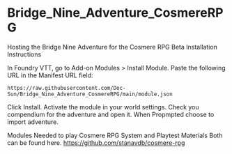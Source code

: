 # Bridge_Nine_Adventure_CosmereRPG
Hosting the Bridge Nine Adventure for the Cosmere RPG Beta
Installation Instructions

In Foundry VTT, go to Add-on Modules > Install Module.
Paste the following URL in the Manifest URL field:
    
    https://raw.githubusercontent.com/Doc-Sun/Bridge_Nine_Adventure_CosmereRPG/main/module.json 

Click Install.
Activate the module in your world settings.
Check you compendium for the adventure and open it.
When Propmpted choose to import adventure. 

    
Modules Needed to play Cosmere RPG System and Playtest Materials 
Both can be found here.
https://github.com/stanavdb/cosmere-rpg
